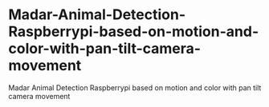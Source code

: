 # Madar-Animal-Detection-Raspberrypi-based-on-motion-and-color-with-pan-tilt-camera-movement
Madar Animal Detection Raspberrypi based on motion and color with pan tilt camera movement
